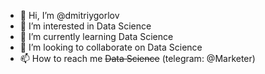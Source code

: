 - 👋 Hi, I’m @dmitriygorlov
- 👀 I’m interested in Data Science
- 🌱 I’m currently learning Data Science
- 💞️ I’m looking to collaborate on Data Science
- 📫 How to reach me <strike>Data Science</strike> (telegram: @Marketer)

<!---
dmitriygorlov/dmitriygorlov is a ✨ special ✨ repository because its `README.md` (this file) appears on your GitHub profile.
You can click the Preview link to take a look at your changes.
--->
